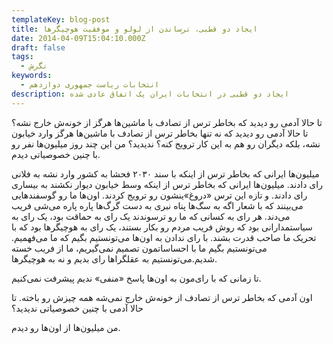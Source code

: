 ```yaml
---
templateKey: blog-post
title: ایجاد دو قطبی، ترساندن از لولو و موفقیت هوچیگرها
date: 2014-04-09T15:04:10.000Z
draft: false
tags:
  - نگرش
keywords:
  - انتخابات ریاست جمهوری دوازدهم
description: ایجاد دو قطبی در انتخابات ایران یک اتفاق عادی شده
---
```


تا حالا آدمی رو دیدید که بخاطر ترس از تصادف با ماشین‌ها هرگز از خونه‌ش خارج نشه؟ تا حالا آدمی رو دیدید که نه تنها بخاطر ترس از تصادف با ماشین‌ها هرگز وارد خیابون نشه، بلکه دیگران رو هم به این کار ترویج کنه؟ ندیدید؟ من این چند روز میلیون‌ها نفر رو با چنین خصوصیاتی دیدم.

میلیون‌ها ایرانی که بخاطر ترس از اینکه با سند ۲۰۳۰ فحشا به کشور وارد نشه به فلانی رای دادند. میلیون‌ها ایرانی که بخاطر ترس از اینکه وسط خیابون دیوار نکشند به بیساری رای دادند. و تازه این ترس «دروغ‌»ینشون رو ترویج کردند. اون‌ها ما رو گوسفندهایی می‌بینند که با شعار اگه به سگ‌ها پناه نبری به دست گرگ‌ها پاره پاره می‌شی فریب می‌دند. هر رای به کسانی که ما رو ترسوندند یک رای به حماقت بود، یک رای به سیاستمدارانی بود که روش فریب مردم رو بکار بستند، یک رای به هوچیگرها بود که با تحریک ما صاحب قدرت بشند. با رای ندادن به اون‌ها می‌تونستیم بگیم که ما می‌فهمیم. می‌تونستیم بگیم ما با احساساتمون تصمیم نمی‌گیریم، ما از فریب خسته شدیم.می‌تونستیم به عقلگراها رای بدیم و نه به هوچیگرها.

تا زمانی که با رای‌مون به اون‌ها پاسخ «منفی» ندیم پیشرفت نمی‌کنیم.

اون آدمی که بخاطر ترس از تصادف از خونه‌ش خارج نمی‌شه همه چیزش رو باخته. تا حالا آدمی با چنین خصوصیاتی ندیدید؟

من میلیون‌ها از اون‌ها رو دیدم.
